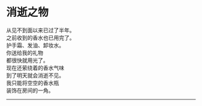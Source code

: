 # 消逝之物

从见不到面以来已过了半年。\
之前收到的香水也已用完了。\
护手霜、发油、卸妆水。\
你送给我的礼物\
都很快就用光了。\
现在还萦绕着的香水气味\
到了明天就会消逝不见。\
我只能将空空的香水瓶\
装饰在房间的一角。




















---
